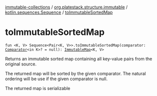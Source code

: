 [immutable-collections](../../index.md) / [org.platestack.structure.immutable](../index.md) / [kotlin.sequences.Sequence](index.md) / [toImmutableSortedMap](.)

# toImmutableSortedMap

`fun <K, V> Sequence<Pair<K, V>>.toImmutableSortedMap(comparator: `[`Comparator`](http://docs.oracle.com/javase/6/docs/api/java/util/Comparator.html)`<in K>? = null): `[`ImmutableMap`](../-immutable-map.md)`<K, V>`

Returns an immutable sorted map containing all key-value pairs from the original source.

The returned map will be sorted by the given comparator.
The natural ordering will be use if the given comparator is null.

The returned map is serializable


